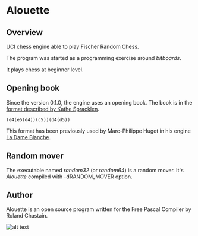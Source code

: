 # Alouette

## Overview

UCI chess engine able to play Fischer Random Chess.

The program was started as a programming exercise around *bitboards*.

It plays chess at beginner level.

## Opening book

Since the version 0.1.0, the engine uses an opening book. The book is in the [format described by Kathe Spracklen](https://content.iospress.com/articles/icga-journal/icg6-1-04).

    (e4(e5(d4))(c5))(d4(d5))

This format has been previously used by Marc-Philippe Huget in his engine [La Dame Blanche](http://www.quarkchess.de/ladameblanche/).

## Random mover

The executable named *random32* (or *random64*) is a random mover. It's *Alouette* compiled with -dRANDOM_MOVER option.

## Author

Alouette is an open source program written for the Free Pascal Compiler by Roland Chastain.

![alt text](https://raw.githubusercontent.com/rchastain/alouette/master/logo.bmp)
